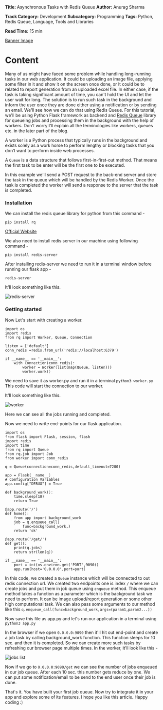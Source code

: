 <b>Title:</b> Asynchronous Tasks with Redis Queue
<b>Author:</b> Anurag Sharma

<b>Track Category:</b> Development
<b>Subcategory:</b> Programming
<b>Tags:</b> Python, Redis Queue, Language, Tools and Libraries

<b>Read Time:</b>  15 min

[Banner Image](https://www.dropbox.com/s/622zq50qi1h6rcl/markus-spiske-qjnAnF0jIGk-unsplash.jpg?dl=0)

# Content

Many of us might have faced some problem while handling long-running tasks in our web application. It could be uploading an image file, applying some filter in it and show it on the screen once done, or It could be to related to report generation from an uploaded excel file. In either case, if the task is taking significant amount of time, you can't hold the UI and let the user wait for long. The solution is to run such task in the background and inform the user once they are done either using a notification or by sending an email. We'll see how we can do that using Redis Queue. For this tutorial, we'll be using Python Flask framework as backend and [Redis Queue](https://python-rq.org/) library for queueing jobs and processing them in the background with the help of workers. Don't worry I'll explain all the terminologies like workers, queues etc. in the later part of the blog.

A worker is a Python process that typically runs in the background and exists solely as a work horse to perform lengthy or blocking tasks that you don’t want to perform inside web processes.

A `Queue` is a data structure that follows first-in-first-out method. That means the first task to be enter will be the first one to be executed.

In this example we'll send a POST request to the back-end server and store the task in the queue which will be handled by the Redis Worker. Once the task is completed the worker will send a response to the server that the task is completed.

### Installation

We can install the redis queue library for python from this command - 

`pip install rq`

[Official Website](https://python-rq.org)

We also need to install redis server in our machine using following command - 

`pip install redis-server`

After installing redis-server we need to run it in a terminal window before running our flask app - 

`redis-server`

It'll look something like this.

![redis-server](https://www.dropbox.com/s/zt4j06jzg03f2dz/redis-server.png?dl=0)

### Getting started

Now Let's start with creating a worker.

```
import os
import redis
from rq import Worker, Queue, Connection

listen = ['default']
conn_redis =redis.from_url('redis://localhost:6379')

if __name__ == '__main__':
    with Connection(conn_redis):
        worker = Worker(list(map(Queue, listen)))
        worker.work()
```

We need to save it as worker.py and run it in a terminal `python3 worker.py` This code will start the connection to our worker.

It'll look something like this.

![worker](https://www.dropbox.com/s/vwozwv214gx1c47/worker.png?dl=0)

Here we can see all the jobs running and completed.

Now we need to write end-points for our flask application.

```
import os
from flask import Flask, session, flash
import redis
import time
from rq import Queue
from rq.job import Job
from worker import conn_redis

q = Queue(connection=conn_redis,default_timeout=7200)

app = Flask(__name__)
# Configuration Variables
app.config["DEBUG"] = True

def background_work():
    time.sleep(10)
    return True

@app.route('/')
def home():
    from app import background_work
    job = q.enqueue_call(
        func=background_work,)
    return 'ok'

@app.route('/get/')
def get():
    print(q.jobs)
    return str(len(q))

if __name__ == '__main__':
	port = int(os.environ.get('PORT',9090))
	app.run(host='0.0.0.0',port=port)
```

In this code, we created a `Queue` instance which will be connected to out redis connection url. We created two endpoints one is index `/` where we can create jobs and put them in job queue using `enqueue` method. This enqueue method takes a function as a parameter which is the background task we need to perform. It can be image upload/report generation or some other high computational task. We can also pass some arguments to our method like this `q.enqueue_call(func=background_work,args=(param1,param2...))`

Now save this file as app.py and let's run our application in a terminal using `python3 app.py` 

In the browser if we open `0.0.0.0:9090` then it'll hit out end-point and create a job task by calling background_work function. This function sleeps for 10 sec. and then it is completed. So we can create more such tasks by refreshing our browser page multiple times. In the worker, it'll look like this - 

![jobs list](https://www.dropbox.com/s/5sk1w5w6hz0qqhn/tasklist.png?dl=0)

Now if we go to `0.0.0.0:9090/get` we can see the number of jobs enqueued in our job queue. After each 10 sec. this number gets reduce by one.
We can put some notification/email to be send to the end user once their job is done. 

That's it. You have built your first job queue. Now try to integrate it in your app and explore some of its features. I hope you like this article. Happy coding :)